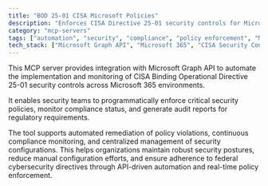 ```yaml
---
title: "BOD 25-01 CISA Microsoft Policies"
description: "Enforces CISA Directive 25-01 security controls for Microsoft 365 via Microsoft Graph API, enabling automated policy management and compliance monitoring."
category: "mcp-servers"
tags: ["automation", "security", "compliance", "policy enforcement", "Microsoft Graph API"]
tech_stack: ["Microsoft Graph API", "Microsoft 365", "CISA Security Controls", "Automated Remediation", "Compliance Monitoring"]
---
```


This MCP server provides integration with Microsoft Graph API to automate the implementation and monitoring of CISA Binding Operational Directive 25-01 security controls across Microsoft 365 environments. 

It enables security teams to programmatically enforce critical security policies, monitor compliance status, and generate audit reports for regulatory requirements.

The tool supports automated remediation of policy violations, continuous compliance monitoring, and centralized management of security configurations. This helps organizations maintain robust security postures, reduce manual configuration efforts, and ensure adherence to federal cybersecurity directives through API-driven automation and real-time policy enforcement.